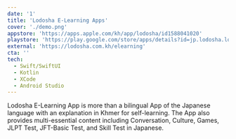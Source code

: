 ```yaml
---
date: '1'
title: 'Lodosha E-Learning Apps'
cover: './demo.png'
appstore: 'https://apps.apple.com/kh/app/lodosha/id1588041020'
playstore: 'https://play.google.com/store/apps/details?id=jp.lodosha.lodosha'
external: 'https://lodosha.com.kh/elearning'
cta: ''
tech:
  - Swift/SwiftUI
  - Kotlin
  - XCode
  - Android Studio
---
```


Lodosha E-Learning App is more than a bilingual App of the Japanese language with an explanation in Khmer for self-learning. The App also provides multi-essential content including Conversation, Culture, Games, JLPT Test, JFT-Basic Test, and Skill Test in Japanese.
